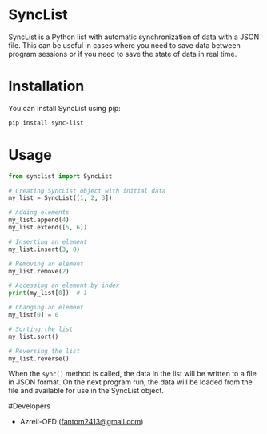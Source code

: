 # SyncList

SyncList is a Python list with automatic synchronization of data with a JSON file. This can be useful in cases where you
need to save data between program sessions or if you need to save the state of data in real time.

# Installation

You can install SyncList using pip:

```bash
pip install sync-list
```

# Usage

```python
from synclist import SyncList

# Creating SyncList object with initial data
my_list = SyncList([1, 2, 3])

# Adding elements
my_list.append(4)
my_list.extend([5, 6])

# Inserting an element
my_list.insert(3, 0)

# Removing an element
my_list.remove(2)

# Accessing an element by index
print(my_list[0])  # 1

# Changing an element
my_list[0] = 0

# Sorting the list
my_list.sort()

# Reversing the list
my_list.reverse()
```

When the `sync()` method is called, the data in the list will be written to a file in JSON format. On the next program
run, the data will be loaded from the file and available for use in the SyncList object.

#Developers

- Azreil-OFD (fantom2413@gmail.com)